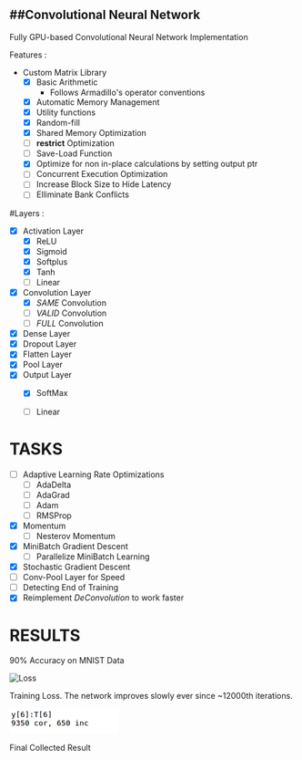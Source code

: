##Convolutional Neural Network
---

Fully GPU-based Convolutional Neural Network Implementation

Features : 

- Custom Matrix Library
	- [x] Basic Arithmetic
		- Follows Armadillo's operator conventions
	- [x] Automatic Memory Management
	- [x] Utility functions
	- [x] Random-fill
	- [x] Shared Memory Optimization
	- [ ] __restrict__ Optimization
	- [ ] Save-Load Function
	- [x] Optimize for non in-place calculations by setting output ptr
	- [ ] Concurrent Execution Optimization
	- [ ] Increase Block Size to Hide Latency
	- [ ] Elliminate Bank Conflicts

#Layers :
- [x] Activation Layer
	- [x] ReLU
	- [x] Sigmoid
	- [x] Softplus
	- [x] Tanh
	- [ ] Linear
- [x] Convolution Layer
	- [x] *SAME* Convolution
	- [ ] *VALID* Convolution
	- [ ] *FULL* Convolution
- [x] Dense Layer
- [x] Dropout Layer
- [x] Flatten Layer
- [x] Pool Layer
- [x] Output Layer
	- [x] SoftMax
	- [ ] Linear


# TASKS

- [ ] Adaptive Learning Rate Optimizations
	- [ ] AdaDelta
	- [ ] AdaGrad
	- [ ] Adam
	- [ ] RMSProp
- [x] Momentum
	- [ ] Nesterov Momentum
- [x] MiniBatch Gradient Descent
	- [ ] Parallelize MiniBatch Learning
- [x] Stochastic Gradient Descent
- [ ] Conv-Pool Layer for Speed
- [ ] Detecting End of Training
- [x] Reimplement *DeConvolution* to work faster

# RESULTS

90% Accuracy on MNIST Data

![Loss](images/error.png)

Training Loss. The network improves slowly ever since ~12000th iterations.

![Result](images/result.png)

Final Collected Result
